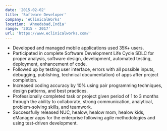 ```yaml
---
date: '2015-02-02'
title: 'Software Developer'
company: 'eClinicalWorks'
location: 'Ahmedabad,India'
range: '2015 - 2017'
url: 'https://www.eclinicalworks.com/'
---
```


- Developed and managed mobile applications used 35K+ users.
- Participated in complete Software Development Life Cycle SDLC for proper analysis, software design, development, automated testing, deployment, enhancement of code.
- Followed up by testing user interface, errors with all possible inputs, debugging, publishing, technical documentation) of apps after project completion.
- Increased coding accuracy by 10% using pair programming techniques, design patterns, and best practices.
- Professionally completed task or project given period of 1 to 3 months through the ability to collaborate, strong communication, analytical, problem-solving skills, and teamwork.
- Successfully released NUC, healow, healow mom, healow kids, eManager apps for the enterprise following agile methodologies and using test-driven development.
